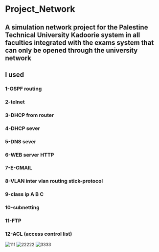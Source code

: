 # Project_Network

## A simulation network project for the Palestine Technical University Kadoorie system in all faculties integrated with the exams system that can only be opened through the university network


## I used 
### 1-OSPF routing
### 2-telnet
### 3-DHCP from router
### 4-DHCP sever 
### 5-DNS sever
### 6-WEB server HTTP
### 7-E-GMAIL
### 8-VLAN inter vlan routing stick-protocol
### 9-class ip A B C
### 10-subnetting
### 11-FTP
### 12-ACL (access control list)
![111](https://user-images.githubusercontent.com/108696087/210358071-bab7f97f-e6a0-4b47-b02a-43d2151a10a7.png)
![22222](https://user-images.githubusercontent.com/108696087/210358088-35630078-9384-4fe5-bfaf-427646a85e22.png)
![3333](https://user-images.githubusercontent.com/108696087/210358091-585b62f1-27a9-4983-8fe1-25640e376b76.png)
